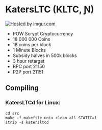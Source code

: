 KatersLTC (KLTC, Ɲ)
===========

<a href="http://imgur.com/Jm2KFOD"><img src="http://i.imgur.com/Jm2KFOD.png" title="Hosted by imgur.com" /></a>

- POW Scrypt Cryptocurrency
- 18 000 000 Coins
- 18 coins per block
- 1 Minute Blocks
- Subsidy halves in 500k blocks
- 3 hour retarget 
- RPC port 21150
- P2P port 21151

## Compiling ##

### KatersLTCd for Linux: ###

```
cd src
make -f makefile.unix clean all STATIC=1
strip -s katersltcd
```
